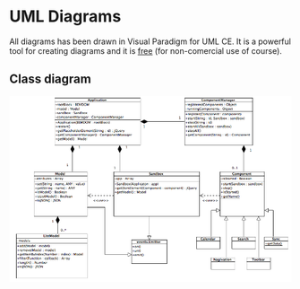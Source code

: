 # UML Diagrams
All diagrams has been drawn in Visual Paradigm for UML CE. It is a powerful tool for creating diagrams and it is [free](http://www.visual-paradigm.com/download/vpuml.jsp?edition=ce) (for non-comercial use of course).

## Class diagram
![Class diagram](ClassDiagram.png)
